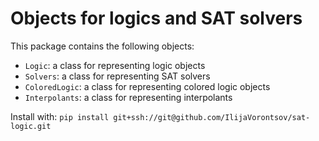 # Objects for logics and SAT solvers
This package contains the following objects:
- `Logic`: a class for representing logic objects
- `Solvers`: a class for representing SAT solvers
- `ColoredLogic`: a class for representing colored logic objects
- `Interpolants`: a class for representing interpolants

Install with:
`pip install git+ssh://git@github.com/IlijaVorontsov/sat-logic.git`
